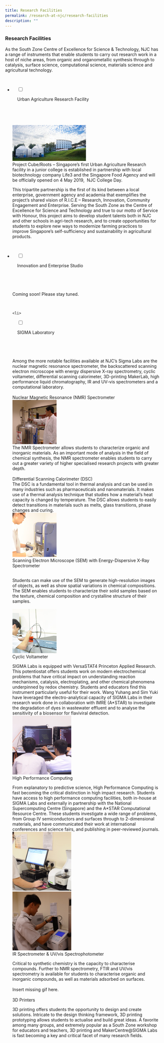 ```yaml
---
title: Research Facilities
permalink: /research-at-njc/research-facilities
description: ""
---
```

### Research Facilities

As the South Zone Centre of Excellence for Science & Technology, NJC has a range of instruments that enable students to carry out research work in a host of niche areas, from organic and organometallic synthesis through to catalysis, surface science, computational science, materials science and agricultural technology.

<ul class="jekyllcodex_accordion">

  <li>

    <input type="checkbox" id="accordion1">

    <label for="accordion1">Urban Agriculture Research Facility</label>

    <div>

        <p> <img src="/images/rf1.png" 
     style="width:50%"> <br> Project Cube/Roots – Singapore’s first Urban Agriculture Research facility in a junior college is established in partnership with local biotechnology company Life3 and the Singapore Food Agency and will be officially opened on 4 May 2019,  NJC College Day.

This tripartite partnership is the first of its kind between a local enterprise, government agency and academia that exemplifies the project’s shared vision of R.I.C.E – Research, Innovation, Community Engagement and Enterprise. Serving the South Zone as the Centre of Excellence for Science and Technology and true to our motto of Service with Honour, this project aims to develop student talents both in NJC and other schools in agri-tech research, and to create opportunities for students to explore new ways to modernize farming practices to improve Singapore’s self-sufficiency and sustainability in agricultural products.</p>

    </div>

</li>
	<li>

    <input type="checkbox" id="accordion2">

    <label for="accordion2">Innovation and Enterprise Studio </label>

    <div>

      <p> Coming soon! Please stay tuned.</p>

    </div>

</li>
	
	<li>

    <input type="checkbox" id="accordion3">

    <label for="accordion3">SIGMA Laboratory</label>

    <div>

      <p>Among the more notable facilities available at NJC’s Sigma Labs are the nuclear magnetic resonance spectrometer, the backscattered scanning electron microscope with energy dispersive X-ray spectrometry, cyclic voltameter, differential scanning calorimeter, 3D-printing MakerLab, high performance liquid chromatography, IR and UV-vis spectrometers and a computational laboratory. <Br><br>  Nuclear Magnetic Resonance (NMR) Spectrometer <br> <img src="/images/rf2.png" 
     style="width:30%"> <br> The NMR Spectrometer allows students to characterize organic and inorganic materials. As an important mode of analysis in the field of chemical synthesis, the NMR spectrometer enables students to carry out a greater variety of higher specialised research projects with greater depth. <br><br> Differential Scanning Calorimeter (DSC) <Br> The DSC is a fundamental tool in thermal analysis and can be used in many industries such as pharmaceuticals and nanomaterials. It makes use of a thermal analysis technique that studies how a material’s heat capacity is changed by temperature. The DSC allows students to easily detect transitions in materials such as melts, glass transitions, phase changes and curing. <br> <img src="/images/rf3.png" 
     style="width:30%"> <br> Scanning Electron Microscope (SEM) with Energy-Dispersive X-Ray Spectrometer <br><br>

Students can make use of the SEM to generate high-resolution images of objects, as well as show spatial variations in chemical compositions. The SEM enables students to characterize their solid samples based on the texture, chemical composition and crystalline structure of their samples. <br><br> <img src="/images/rf4.png" 
     style="width:30%"> <br> Cyclic Voltameter <br>

SIGMA Labs is equipped with VersaSTAT4 Princeton Applied Research. This potentiostat offers students work on modern electrochemical problems that have critical impact on understanding reaction mechanisms, catalysis, electroplating, and other chemical phenomena underpinned by redox chemistry. Students and educators find this instrument particularly useful for their work. Wang Yuhang and Sim Yuki have leveraged the electro-analytical capacity of SIGMA Labs in their research work done in collaboration with IMRE (A*STAR) to investigate the degradation of dyes in wastewater effluent and to analyse the sensitivity of a biosensor for flaviviral detection. <br> <img src="/images/rf5.png" 
     style="width:40%"> <br> High Performance Computing <br>

From explanatory to predictive science, High Performance Computing is fast becoming the critical distinction in high impact research. Students have access to high performance computing facilities, both in-house at SIGMA Labs and externally in partnership with the National Supercomputing Centre (Singapore) and the A\*STAR Computational Resource Centre. These students investigate a wide range of problems, from Group IV semiconductors and surfaces through to 2-dimensional materials, and have communicated their work at international conferences and science fairs, and publishing in peer-reviewed journals. <br> <img src="/images/rf6.png" 
     style="width:40%"> <br> <img src="/images/rf7.png" 
     style="width:40%"> <br> IR Spectrometer & UV/vis Spectrophotometer <br>

Critical to synthetic chemistry is the capacity to characterise compounds. Further to NMR spectrometry, FTIR and UV/vis spectrometry is available for students to characterise organic and inorganic compounds, as well as materials adsorbed on surfaces. <br><br> Insert missing gif here. <br><br> 3D Printers <Br>

3D printing offers students the opportunity to design and create solutions. Intricate to the design thinking framework, 3D printing prototyping allows students to actualise and build great ideas. A favorite among many groups, and extremely popular as a South Zone workshop for educators and teachers, 3D printing and MakerCentre@SIGMA Labs is fast becoming a key and critical facet of many research fields. </p>


    </div>

</li>
	
	

	
</ul>